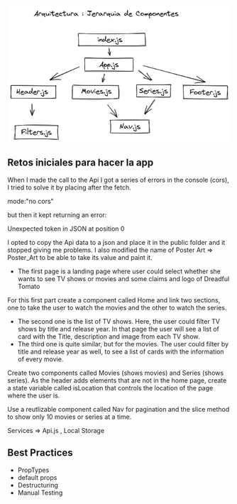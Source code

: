 ![](src/assets/componentes.png)

## Retos iniciales para hacer la app

When I made the call to the Api I got a series of errors in the console (cors), I tried to solve it by placing after the fetch.

mode:"no cors"

but then it kept returning an error:

Unexpected token in JSON at position 0

I opted to copy the Api data to a json and place it in the public folder and it stopped giving me problems. I also modified the name of Poster Art => Poster_Art to be able to take its value and paint it.

* The first page is a landing page where user could select whether she wants to see TV shows or movies and some claims and logo of Dreadful Tomato

For this first part create a component called Home and link two sections, one to take the user to watch the movies and the other to watch the series.

* The second one is the list of TV shows. Here, the user could filter TV shows by title and
 release year. In that page the user will see a list of card with the Title, description
 and image from each TV show. 
* The third one is quite similar, but for the movies. The user could filter by title and
 release year as well, to see a list of cards with the information of every movie.

Create two components called Movies (shows movies) and Series (shows series).
As the header adds elements that are not in the home page, create a state variable called isLocation that controls the location of the page where the user is.

Use a reutlizable component called Nav for pagination and the slice method to show only 10 movies or series at a time.

Services => Api.js , Local Storage





## Best Practices
- PropTypes
- default props
- Destructuring
- Manual Testing